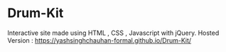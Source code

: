 # Drum-Kit
Interactive site made using HTML , CSS , Javascript with jQuery.
Hosted Version :  https://yashsinghchauhan-formal.github.io/Drum-Kit/
